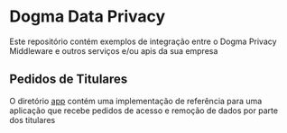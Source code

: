 # Dogma Data Privacy
Este repositório contém exemplos de integração entre o Dogma Privacy Middleware e outros serviços e/ou apis da sua empresa

## Pedidos de Titulares
O diretório [app](app/docs.md) contém uma implementação de referência para uma aplicação que recebe pedidos de acesso e remoção de dados por parte dos titulares